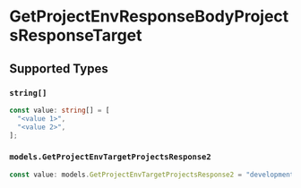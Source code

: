# GetProjectEnvResponseBodyProjectsResponseTarget


## Supported Types

### `string[]`

```typescript
const value: string[] = [
  "<value 1>",
  "<value 2>",
];
```

### `models.GetProjectEnvTargetProjectsResponse2`

```typescript
const value: models.GetProjectEnvTargetProjectsResponse2 = "development";
```

